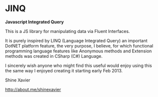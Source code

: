 JINQ
====

**Javascript Integrated Query**

This is a JS library for manipulating data via Fluent Interfaces.

It is purely inspired by LINQ (Language Integrated Query) an important DotNET platform feature,
the very purpose, I believe, for which functional programming language features like 
Anonymous methods and Extension methods was created in CSharp (C#) Language.

I sincerely wish anyone who might find this useful would enjoy using this the same way I enjoyed 
creating it starting early Feb 2013.

Shine Xavier

http://about.me/shinexavier
